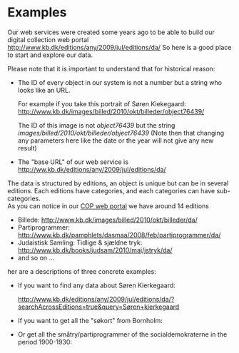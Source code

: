# Examples

Our web services were created some years ago to be able to build our digital collection web portal http://www.kb.dk/editions/any/2009/jul/editions/da/
So here is a good place to start and explore our data.

Please note that it is important to understand that for historical reason:

 * The ID of every object in our system is not a number but a string who looks like an URL. 

    For example if you take this portrait of Søren Kiekegaard: 
http://www.kb.dk/images/billed/2010/okt/billeder/object76439/

    The ID of this image is not *object76439* but the string  *images/billed/2010/okt/billeder/object76439*
(Note then that changing any parameters here like the date or the year will not give any new result)

 * The "base URL" of our web service is http://ww.kb.dk/editions/any/2009/jul/editions/da/
 

The data is structured by editions, an object is unique but can be in several editions.
Each editions have categories, and each categories can have sub-categories.   
As you can notice in our [COP web portal](http://www.kb.dk/editions/any/2009/jul/editions/da/) we have around 14 editions 
 * Billede: http://www.kb.dk/images/billed/2010/okt/billeder/da/
 * Partiprogrammer: http://www.kb.dk/pamphlets/dasmaa/2008/feb/partiprogrammer/da/
 * Judaistisk Samling: Tidlige & sjældne tryk: http://www.kb.dk/books/judsam/2010/maj/jstryk/da/
 * and so on ...


her are a descriptions of three concrete examples:

+ If you want to find any data about Søren Kierkegaard:
  
  http://www.kb.dk/editions/any/2009/jul/editions/da/?searchAcrossEditions=true&query=Søren+kierkegaard
  
+ If you want to get all the "søkort" from Bornholm:

+ Or get all the småtry/partiprogrammer of the socialdemokraterne in the period 1900-1930: